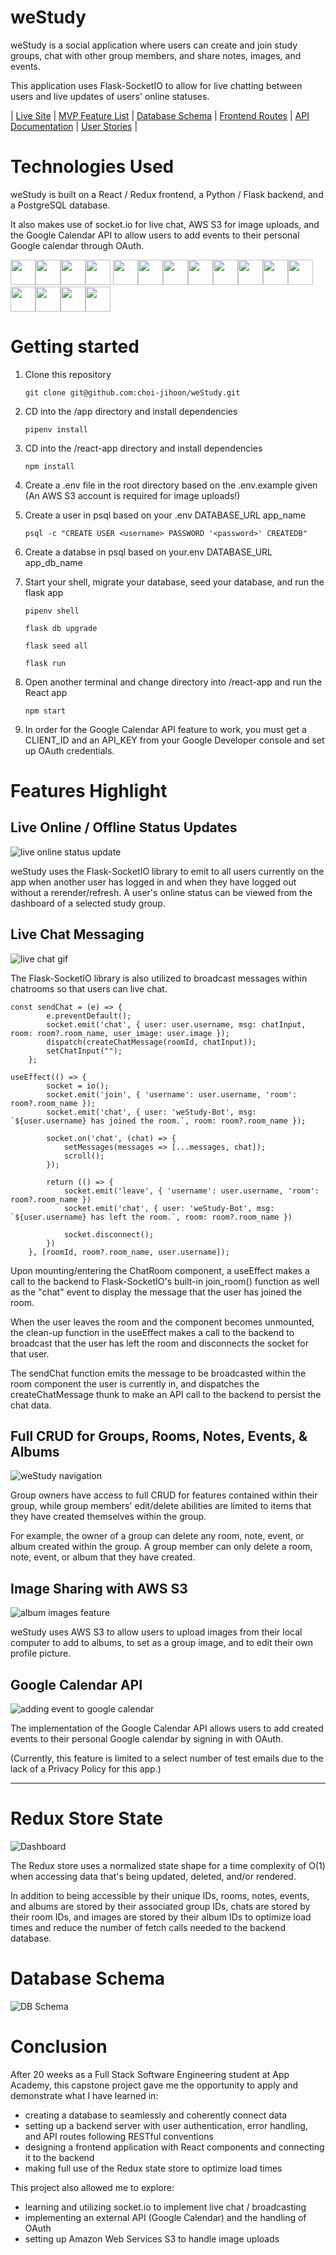 # weStudy

weStudy is a social application where users can create and join study groups, chat with other group members, and share notes, images, and events.

This application uses Flask-SocketIO to allow for live chatting between users and live updates of users' online statuses.

| [Live Site](https://we-study-capstone.herokuapp.com) | [MVP Feature List](https://github.com/choi-jihoon/weStudy/wiki/Feature-List-(MVP)) | [Database Schema](https://github.com/choi-jihoon/weStudy/wiki/Database-Schema) | [Frontend Routes](https://github.com/choi-jihoon/weStudy/wiki/Frontend-Routes) | [API Documentation](https://github.com/choi-jihoon/weStudy/wiki/API-Documentation) | [User Stories](https://github.com/choi-jihoon/weStudy/wiki/User-Stories) |

# Technologies Used

weStudy is built on a React / Redux frontend, a Python / Flask backend, and a PostgreSQL database.


It also makes use of socket.io for live chat, AWS S3 for image uploads, and the Google Calendar API to allow users to add events to their personal Google calendar through OAuth.

<img src="https://cdn.jsdelivr.net/gh/devicons/devicon/icons/python/python-original.svg" height=40/><img src="https://cdn.jsdelivr.net/gh/devicons/devicon/icons/flask/flask-original.svg" height=40/><img src="https://cdn.jsdelivr.net/gh/devicons/devicon/icons/sqlalchemy/sqlalchemy-original.svg" height=40/><img src="https://cdn.jsdelivr.net/gh/devicons/devicon/icons/postgresql/postgresql-original-wordmark.svg" height=40 />
<img  src="https://cdn.jsdelivr.net/gh/devicons/devicon/icons/javascript/javascript-original.svg"  height=40/><img src="https://cdn.jsdelivr.net/gh/devicons/devicon/icons/react/react-original.svg" height=40/><img src="https://cdn.jsdelivr.net/gh/devicons/devicon/icons/redux/redux-original.svg" height=40/><img src="https://cdn.jsdelivr.net/gh/devicons/devicon/icons/nodejs/nodejs-plain-wordmark.svg" height=40/><img  src="https://cdn.jsdelivr.net/gh/devicons/devicon/icons/css3/css3-original.svg"  height=40/><img  src="https://cdn.jsdelivr.net/gh/devicons/devicon/icons/html5/html5-original.svg"  height=40/><img  src="https://cdn.jsdelivr.net/gh/devicons/devicon/icons/git/git-original.svg"  height=40/><img src="https://cdn.jsdelivr.net/gh/devicons/devicon/icons/docker/docker-original.svg" height=40/><img  src="https://cdn.jsdelivr.net/gh/devicons/devicon/icons/vscode/vscode-original.svg"  height=40/><img src="https://cdn.jsdelivr.net/gh/devicons/devicon/icons/amazonwebservices/amazonwebservices-original-wordmark.svg" height=40 /><img src="https://cdn.jsdelivr.net/gh/devicons/devicon/icons/socketio/socketio-original-wordmark.svg" height=40 /><img src="https://cdn.jsdelivr.net/gh/devicons/devicon/icons/google/google-original.svg" height=40 />




# Getting started

1. Clone this repository

   ```git clone git@github.com:choi-jihoon/weStudy.git```

2. CD into the /app directory and install dependencies

    ```pipenv install```

3. CD into the /react-app directory and install dependencies

    ```npm install```

4.  Create a .env file in the root directory based on the .env.example given (An AWS S3 account is required for image uploads!)

5.  Create a user in psql based on your .env DATABASE_URL app_name

    ```psql -c "CREATE USER <username> PASSWORD '<password>' CREATEDB"```

6.  Create a databse in psql based on your.env DATABASE_URL app_db_name

7. Start your shell, migrate your database, seed your database, and run the flask app

   ```pipenv shell```

   ```flask db upgrade```

    ```flask seed all```

    ```flask run```

8. Open another terminal and change directory into /react-app and run the React app

	```npm start```

9. In order for the Google Calendar API feature to work, you must get a CLIENT_ID and an API_KEY from your Google Developer console and set up OAuth credentials.


# Features Highlight
## Live Online / Offline Status Updates

<img src='https://media.giphy.com/media/O5tycMWBrb9BYBFqn0/giphy.gif' alt='live online status update'>


weStudy uses the Flask-SocketIO library to emit to all users currently on the app when another user has logged in and when they have logged out without a rerender/refresh. A user's online status can be viewed from the dashboard of a selected study group.

<!-- <img src='https://media.giphy.com/media/IUGNKJfFWRYhv0OYIO/giphy.gif' alt='live offline status update'> -->


## Live Chat Messaging

<img src='https://media.giphy.com/media/mg6P68NF9dDlRn4qm3/giphy.gif' alt='live chat gif'>


The Flask-SocketIO library is also utilized to broadcast messages within chatrooms so that users can live chat.



```
const sendChat = (e) => {
        e.preventDefault();
        socket.emit('chat', { user: user.username, msg: chatInput, room: room?.room_name, user_image: user.image });
        dispatch(createChatMessage(roomId, chatInput));
        setChatInput("");
    };

useEffect(() => {
        socket = io();
        socket.emit('join', { 'username': user.username, 'room': room?.room_name });
        socket.emit('chat', { user: 'weStudy-Bot', msg: `${user.username} has joined the room.`, room: room?.room_name });

        socket.on('chat', (chat) => {
            setMessages(messages => [...messages, chat]);
            scroll();
        });

        return (() => {
            socket.emit('leave', { 'username': user.username, 'room': room?.room_name })
            socket.emit('chat', { user: 'weStudy-Bot', msg: `${user.username} has left the room.`, room: room?.room_name })

            socket.disconnect();
        })
    }, [roomId, room?.room_name, user.username]);
```

Upon mounting/entering the ChatRoom component, a useEffect makes a call to the backend to Flask-SocketIO's built-in join_room() function as well as the "chat" event to display the message that the user has joined the room.

When the user leaves the room and the component becomes unmounted, the clean-up function in the useEffect makes a call to the backend to broadcast that the user has left the room and disconnects the socket for that user.

The sendChat function emits the message to be broadcasted within the room component the user is currently in, and dispatches the createChatMessage thunk to make an API call to the backend to persist the chat data.


## Full CRUD for Groups, Rooms, Notes, Events, & Albums

<img src='https://media.giphy.com/media/Cs9XKj9syzecfY2IOM/giphy.gif' alt='weStudy navigation'>


Group owners have access to full CRUD for features contained within their group, while group members' edit/delete abilities are limited to items that they have created themselves within the group.

For example, the owner of a group can delete any room, note, event, or album created within the group. A group member can only delete a room, note, event, or album that they have created.



## Image Sharing with AWS S3

<img src='https://media.giphy.com/media/0tZ1QFSVe6aHvGCBFj/giphy.gif' alt='album images feature'>

weStudy uses AWS S3 to allow users to upload images from their local computer to add to albums, to set as a group image, and to edit their own profile picture.



## Google Calendar API

<img src='https://media.giphy.com/media/UKKReS5rRPzlx5PeYw/giphy.gif' alt='adding event to google calendar'>


The implementation of the Google Calendar API allows users to add created events to their personal Google calendar by signing in with OAuth.

(Currently, this feature is limited to a select number of test emails due to the lack of a Privacy Policy for this app.)



----------------------------------------

# Redux Store State
![Dashboard](./images/redux.JPG)

The Redux store uses a normalized state shape for a time complexity of O(1) when accessing data that's being updated, deleted, and/or rendered.

In addition to being accessible by their unique IDs, rooms, notes, events, and albums are stored by their associated group IDs, chats are stored by their room IDs, and images are stored by their album IDs to optimize load times and reduce the number of fetch calls needed to the backend database.


# Database Schema
![DB Schema](./images/dbschema.JPG)


# Conclusion

After 20 weeks as a Full Stack Software Engineering student at App Academy, this capstone project gave me the opportunity to apply and demonstrate what I have learned in:
- creating a database to seamlessly and coherently connect data
- setting up a backend server with user authentication, error handling, and API routes following RESTful conventions
- designing a frontend application with React components and connecting it to the backend
- making full use of the Redux state store to optimize load times

This project also allowed me to explore:
- learning and utilizing socket.io to implement live chat / broadcasting
- implementing an external API (Google Calendar) and the handling of OAuth
- setting up Amazon Web Services S3 to handle image uploads
